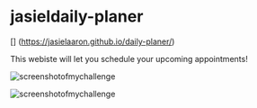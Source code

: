 # jasieldaily-planer

[<linktodeployedapplication>] (https://jasielaaron.github.io/daily-planer/)

This webiste will let you schedule your upcoming appointments!

![screenshotofmychallenge](/assets/Screenshot%202024-01-31%20at%209.31.02 PM.png)

![screenshotofmychallenge](/assets/Screenshot%202024-01-31%20at%209.31.19 PM.png)

